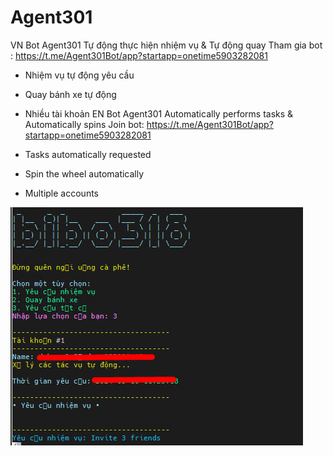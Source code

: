# Agent301
VN
Bot Agent301 Tự động thực hiện nhiệm vụ & Tự động quay
Tham gia bot : https://t.me/Agent301Bot/app?startapp=onetime5903282081

- Nhiệm vụ tự động yêu cầu
- Quay bánh xe tự động
- Nhiều tài khoản
EN
Bot Agent301 Automatically performs tasks & Automatically spins
Join bot: https://t.me/Agent301Bot/app?startapp=onetime5903282081

- Tasks automatically requested
- Spin the wheel automatically
- Multiple accounts

![](ao.png)

